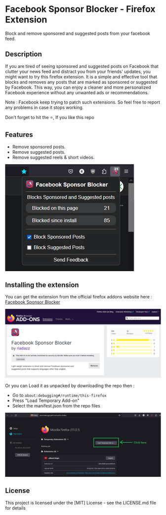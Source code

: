 # Facebook Sponsor Blocker - Firefox Extension

Block and remove sponsored and suggested posts from your facebook feed.

## Description

If you are tired of seeing sponsored and suggested posts on Facebook that clutter your news feed and distract you from your friends' updates, you might want to try this firefox extension. It is a simple and effective tool that blocks and removes any posts that are marked as sponsored or suggested by Facebook. This way, you can enjoy a cleaner and more personalized Facebook experience without any unwanted ads or recommendations.

Note : Facebook keep trying to patch such extensions. So feel free to report any problems in case it stops working.

Don't forget to hit the :star:, If you like this repo

## Features

- Remove sponsored posts.
- Remove suggested posts.
- Remove suggested reels & short videos.

![Extension preview image](https://github.com/riad-azz/readme-storage/blob/main/facebook-sponsor-blocker/sc-01.png?raw=true)

## Installing the extension

You can get the extension from the official firefox addons website here : [Facebook Sponsor Blocker](https://addons.mozilla.org/en-US/firefox/addon/fb-sponsor-blocker/)

![Extension install image](https://github.com/riad-azz/readme-storage/blob/main/facebook-sponsor-blocker/sc-02.png?raw=true)

Or you can Load it as unpacked by downloading the repo then :

- Go to `about:debugging#/runtime/this-firefox`
- Press "Load Temporary Add-on"
- Select the manifest.json from the repo files

![Extension install image](https://github.com/riad-azz/readme-storage/blob/main/facebook-sponsor-blocker/sc-03.png?raw=true)

## License

This project is licensed under the [MIT] License - see the LICENSE.md file for details
